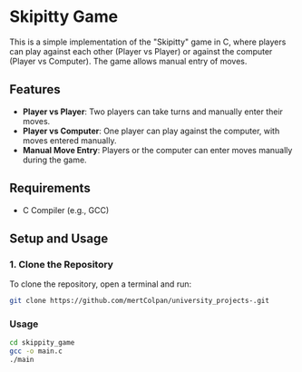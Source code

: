 # Skipitty Game

This is a simple implementation of the "Skipitty" game in C, where players can play against each other (Player vs Player) or against the computer (Player vs Computer). The game allows manual entry of moves.

## Features

- **Player vs Player**: Two players can take turns and manually enter their moves.
- **Player vs Computer**: One player can play against the computer, with moves entered manually.
- **Manual Move Entry**: Players or the computer can enter moves manually during the game.
  
## Requirements

- C Compiler (e.g., GCC)

## Setup and Usage

### 1. Clone the Repository

To clone the repository, open a terminal and run:

```bash
git clone https://github.com/mertColpan/university_projects-.git
```
### Usage

```bash
cd skippity_game
gcc -o main.c
./main
```

